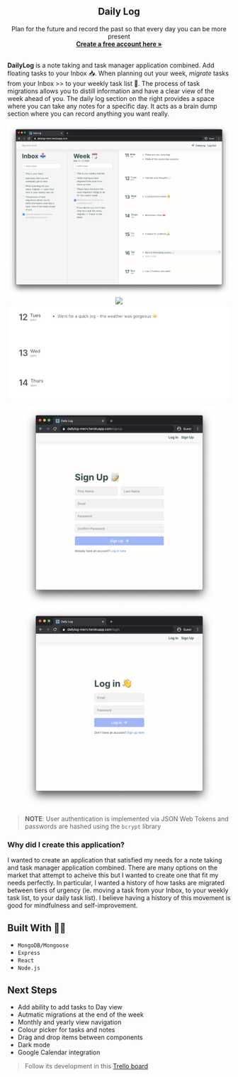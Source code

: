 <p align="center">


  <h2 align="center"><strong>Daily Log</strong></h2>

  <p align="center">
    Plan for the future and record the past so that every day you can be more present
    <br />
    <a href="https://dailylog-mern.herokuapp.com/login"><strong>Create a free account here »</strong></a>
    <br />
    <br />
  </p>
</p>

**DailyLog** is a note taking and task manager application combined. Add floating tasks to your Inbox 📥. When planning out your week, *migrate* tasks from your Inbox >> to your weekly task list 📅. The process of task migrations allows you to distill information and have a clear view of the week ahead of you. The daily log section on the right provides a space where you can take any notes for a specific day. It acts as a brain dump section where you can record anything you want really.

<p align="center">
  <img src="public/screenshots/home.png"/>
  <img src="public/screenshots/migration-demo.gif"/>
  <img src="public/screenshots/notes-demo.gif"/>
</p>
<p float="left" align="center">
  <img src="public/screenshots/signup.png" width="433"/>
  <img src="public/screenshots/login.png" width="433"/>
</p>

> **NOTE**: User authentication is implemented via JSON Web Tokens and passwords are hashed using the `bcrypt` library

### Why did I create this application?

I wanted to create an application that satisfied my needs for a note taking and task manager application combined. There are many options on the market that attempt to acheive this but I wanted to create one that fit my needs perfectly. In particular, I wanted a history of how tasks are migrated between tiers of urgency (ie. moving a task from your Inbox, to your weekly task list, to your daily task list). I believe having a history of this movement is good for mindfulness and self-improvement.

## Built With 👨‍💻

* `MongoDB/Mongoose`
* `Express`
* `React`
* `Node.js`

## Next Steps
* Add ability to add tasks to Day view
* Autmatic migrations at the end of the week
* Monthly and yearly view navigation
* Colour picker for tasks and notes
* Drag and drop items between components
* Dark mode
* Google Calendar integration

> Follow its development in this [Trello board](https://trello.com/b/ARvGWWjJ)

